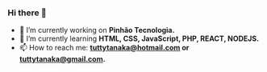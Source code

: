 ### Hi there 👋


- 🔭 I’m currently working on <b>Pinhão Tecnologia.</b>
- 🌱 I’m currently learning <b>HTML, CSS, JavaScript, PHP, REACT, NODEJS.</b>
- 📫 How to reach me: <b>tuttytanaka@hotmail.com or tuttytanaka@gmail.com.</b>


